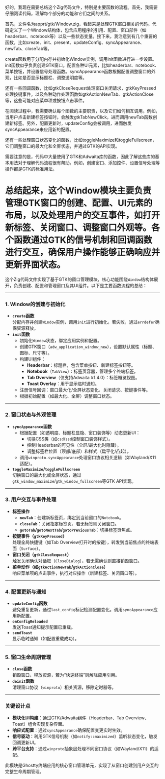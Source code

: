 好的，我现在需要总结这个Zig代码文件，特别是主要函数的流程。首先，我需要仔细阅读代码，理解每个部分的功能和它们之间的关系。

首先，文件名为apprt/gtk/Window.zig，看起来是处理GTK窗口相关的代码。代码定义了一个Window结构体，包含应用程序的引用、配置、窗口部件（如headerbar、notebook等）以及一些状态变量。接下来，我注意到有几个重要的函数，比如create、init、present、updateConfig、syncAppearance、newTab、closeTab等。

create函数用于分配内存并初始化Window实例，调用init函数进行进一步设置。init函数似乎负责创建GTK窗口，配置各种UI元素，比如headerbar、notebook、菜单按钮，并设置信号处理函数。syncAppearance函数根据配置调整窗口的外观，比如是否显示标题栏、调整透明度等。

还有一些回调函数，比如gtkCloseRequest处理窗口关闭请求，gtkKeyPressed处理按键事件，以及各种动作处理函数如gtkActionNewTab、gtkActionClose等，这些可能对应菜单项或按钮点击事件。

在阅读过程中，我需要确认每个函数的主要职责，以及它们如何相互调用。例如，当用户点击新建标签按钮时，会触发gtkTabNewClick，进而调用newTab函数创建新标签。另外，配置更新时，updateConfig会被调用，进而触发syncAppearance来应用新的配置。

还有一些处理窗口状态变化的函数，比如toggleMaximize和toggleFullscreen，它们调整窗口的最大化和全屏状态，并通过GTK的API实现。

需要注意的是，代码中大量使用了GTK和Adwaita库的函数，因此了解这些库的基本用法对于理解代码流程很有帮助。例如，创建窗口、添加控件、设置信号处理等操作都是GTK的标准用法。

总结起来，这个Window模块主要负责管理GTK窗口的创建、配置、UI元素的布局，以及处理用户的交互事件，如打开新标签、关闭窗口、调整窗口外观等。各个函数通过GTK的信号机制和回调函数进行交互，确保用户操作能够正确响应并更新界面状态。
================================================
这个Zig代码文件实现了基于GTK的窗口管理模块，核心功能围绕`Window`结构体展开，负责创建、配置和管理窗口及其UI组件。以下是主要函数流程的总结：

---

### **1. Window的创建与初始化**
- **`create`函数**  
  分配内存并创建`Window`实例，调用`init`进行初始化。若失败，通过`errdefer`确保资源释放。
- **`init`函数**  
  - 初始化`Window`状态，绑定应用实例和配置。  
  - 创建GTK窗口（`adw_application_window_new`），设置默认属性（标题、图标、尺寸等）。  
  - 构建UI组件：  
    - **Headerbar**：标题栏，包含菜单按钮、新建标签按钮等。  
    - **Notebook**（`TabView`）：标签页容器，管理多个终端标签。  
    - **Tab Overview**（仅支持Adwaita ≥1.4.0）：标签概览视图。  
    - **Toast Overlay**：用于显示临时通知。  
  - 注册信号回调：窗口最大化/全屏状态变化、关闭请求、按键事件等。  
  - 根据初始配置（如最大化、全屏）调整窗口状态。

---

### **2. 窗口状态与外观管理**
- **`syncAppearance`函数**  
  - 根据配置（如透明度、标题栏显隐、窗口装饰等）动态更新UI：  
    - 切换CSS类（如`csd`/`ssd`控制窗口装饰样式）。  
    - 控制Headerbar的可见性（全屏/最大化时隐藏）。  
    - 调整标签栏位置（顶部/底部）和样式（扁平化/凸起）。  
  - 调用`winproto.syncAppearance`处理窗口协议相关逻辑（如Wayland/X11适配）。
- **`toggleMaximize`/`toggleFullscreen`**  
  切换窗口的最大化或全屏状态，通过`gtk_window_maximize`/`gtk_window_fullscreen`等GTK API实现。

---

### **3. 用户交互与事件处理**
- **标签操作**  
  - **`newTab`**：创建新标签页，绑定到当前窗口的`Notebook`。  
  - **`closeTab`**：关闭指定标签页，若无标签则关闭窗口。  
  - **`gotoTab`/`gotoNextTab`/`gotoPreviousTab`**：切换标签页焦点。  
- **按键事件（`gtkKeyPressed`）**  
  处理全局快捷键（如Tab Overview打开时的按键），转发到当前焦点的终端表面（`Surface`）。  
- **窗口关闭（`gtkCloseRequest`）**  
  触发关闭确认对话框（`CloseDialog`），若无需确认则直接销毁窗口。  
- **菜单动作（如`gtkActionNewTab`/`gtkActionClose`）**  
  响应菜单项的点击事件，执行对应操作（新建标签、关闭窗口等）。

---

### **4. 配置更新与通知**
- **`updateConfig`函数**  
  避免重复更新，通过`last_config`标记检测配置变化。调用`syncAppearance`应用新配置。  
- **`onConfigReloaded`**  
  发送Toast通知提示配置已重载。  
- **`sendToast`**  
  显示临时通知（如配置重载成功）。

---

### **5. 窗口生命周期管理**
- **`close`函数**  
  销毁窗口，释放资源，若为“快速终端”则解除应用引用。  
- **`deinit`函数**  
  清理窗口协议（`winproto`）相关资源，移除定时器等。

---

### **关键设计点**
- **模块化UI构建**：通过GTK/Adwaita组件（Headerbar、Tab Overview、Toast）组合实现复杂界面。  
- **响应式配置**：通过`syncAppearance`确保配置变更实时生效。  
- **信号驱动**：利用GTK信号机制（如`notify::maximized`）监听状态变化，触发回调更新UI。  
- **跨平台支持**：通过`winproto`抽象层处理不同窗口协议（如Wayland/X11）的适配。

此模块是Ghostty终端应用的核心窗口管理单元，实现了从窗口创建到用户交互的完整生命周期管理。